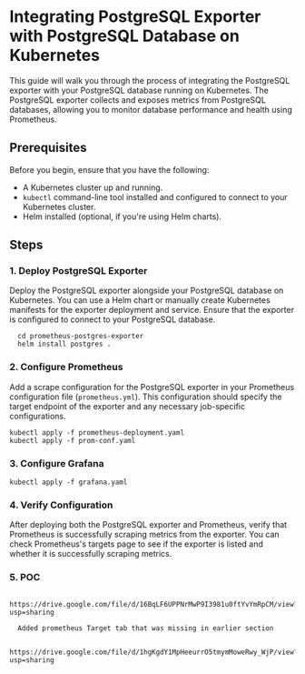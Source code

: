 # Integrating PostgreSQL Exporter with PostgreSQL Database on Kubernetes

This guide will walk you through the process of integrating the PostgreSQL exporter with your PostgreSQL database running on Kubernetes. The PostgreSQL exporter collects and exposes metrics from PostgreSQL databases, allowing you to monitor database performance and health using Prometheus.

## Prerequisites

Before you begin, ensure that you have the following:

- A Kubernetes cluster up and running.
- `kubectl` command-line tool installed and configured to connect to your Kubernetes cluster.
- Helm installed (optional, if you're using Helm charts).

## Steps

### 1. Deploy PostgreSQL Exporter

Deploy the PostgreSQL exporter alongside your PostgreSQL database on Kubernetes. You can use a Helm chart or manually create Kubernetes manifests for the exporter deployment and service. Ensure that the exporter is configured to connect to your PostgreSQL database.

      cd prometheus-postgres-exporter
      helm install postgres .

### 2. Configure Prometheus

Add a scrape configuration for the PostgreSQL exporter in your Prometheus configuration file (`prometheus.yml`). This configuration should specify the target endpoint of the exporter and any necessary job-specific configurations.

    kubectl apply -f prometheus-deployment.yaml
    kubectl apply -f prom-conf.yaml

### 3. Configure Grafana

    kubectl apply -f grafana.yaml

### 4. Verify Configuration

After deploying both the PostgreSQL exporter and Prometheus, verify that Prometheus is successfully scraping metrics from the exporter. You can check Prometheus's targets page to see if the exporter is listed and whether it is successfully scraping metrics.


### 5. POC

      https://drive.google.com/file/d/16BqLF6UPPNrMwP9I3981u0ftYvYmRpCM/view?usp=sharing
    
      Added prometheus Target tab that was missing in earlier section 

      https://drive.google.com/file/d/1hgKgdY1MpHeeurrO5tmymMoweRwy_WjP/view?usp=sharing

